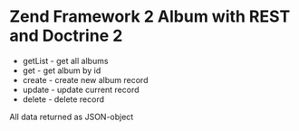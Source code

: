 Zend Framework 2 Album with REST and Doctrine 2
===============================================

* getList - get all albums
* get - get album by id
* create - create new album record
* update - update current record
* delete - delete record

All data returned as JSON-object